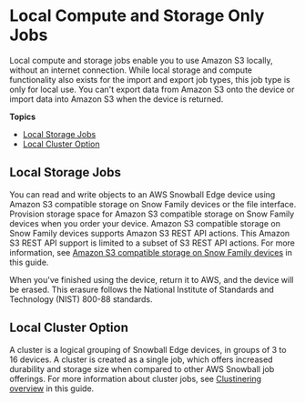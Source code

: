 # Local Compute and Storage Only Jobs<a name="computetype"></a>

Local compute and storage jobs enable you to use Amazon S3 locally, without an internet connection\. While local storage and compute functionality also exists for the import and export job types, this job type is only for local use\. You can't export data from Amazon S3 onto the device or import data into Amazon S3 when the device is returned\. 

**Topics**
+ [Local Storage Jobs](#aboutstorage)
+ [Local Cluster Option](#clusteroption)

## Local Storage Jobs<a name="aboutstorage"></a>

You can read and write objects to an AWS Snowball Edge device using Amazon S3 compatible storage on Snow Family devices or the file interface\. Provision storage space for Amazon S3 compatible storage on Snow Family devices when you order your device\. Amazon S3 compatible storage on Snow Family devices supports Amazon S3 REST API actions\. This Amazon S3 REST API support is limited to a subset of S3 REST API actions\. For more information, see [Amazon S3 compatible storage on Snow Family devices](https://docs.aws.amazon.com/snowball/latest/developer-guide/s3compatible-on-snow.html) in this guide\.

When you've finished using the device, return it to AWS, and the device will be erased\. This erasure follows the National Institute of Standards and Technology \(NIST\) 800\-88 standards\.

## Local Cluster Option<a name="clusteroption"></a>

A cluster is a logical grouping of Snowball Edge devices, in groups of 3 to 16 devices\. A cluster is created as a single job, which offers increased durability and storage size when compared to other AWS Snowball job offerings\. For more information about cluster jobs, see [Clustinering overview](https://docs.aws.amazon.com/snowball/latest/developer-guide/ClusterOverview.html) in this guide\.